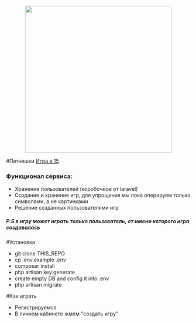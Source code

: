 <p align="center"><img src="https://res.cloudinary.com/dtfbvvkyp/image/upload/v1566331377/laravel-logolockup-cmyk-red.svg" width="400"></p>

#Пятняшки
[Игра в 15](https://ru.wikipedia.org/wiki/%D0%98%D0%B3%D1%80%D0%B0_%D0%B2_15 )

### Функционал сервиса:
* Хранение пользователей (коробочное от laravel)
* Создание и хранение игр, для упрощения мы пока оперируем только символами, а не картинками
* Решение созданных пользователями игр
##### P.S в игру может играть только пользователь, от имени которого игра создавалась

#Установка
- git clone THIS_REPO
- cp .env.example .env
- composer install
- php artisan key:generate
- create empty DB and config it into .env
- php artisan migrate

#Как играть
- Регистрируемся
- В личном кабинете жмем "создать игру"

